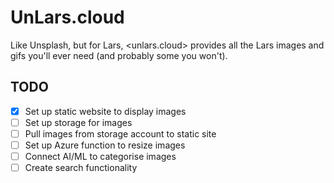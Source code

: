 # UnLars.cloud

Like Unsplash, but for Lars, <unlars.cloud> provides all the Lars images and gifs you'll ever need (and probably some you won't).

## TODO

- [x] Set up static website to display images
- [ ] Set up storage for images
- [ ] Pull images from storage account to static site
- [ ] Set up Azure function to resize images
- [ ] Connect AI/ML to categorise images
- [ ] Create search functionality